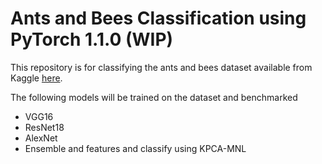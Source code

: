 # Ants and Bees Classification using PyTorch 1.1.0 (WIP)

This repository is for classifying the ants and bees dataset available from Kaggle [here](https://www.kaggle.com/ajayrana/hymenoptera-data).

The following models will be trained on the dataset and benchmarked

* VGG16
* ResNet18
* AlexNet
* Ensemble and features and classify using KPCA-MNL




